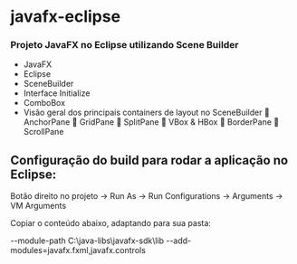 # javafx-eclipse
### Projeto JavaFX no Eclipse utilizando Scene Builder

- JavaFX
- Eclipse
- SceneBuilder
- Interface Initialize
- ComboBox
- Visão geral dos principais containers de layout no SceneBuilder
 AnchorPane
 GridPane
 SplitPane
 VBox & HBox
 BorderPane
 ScrollPane

## Configuração do build para rodar a aplicação no Eclipse:
Botão direito no projeto -> Run As -> Run Configurations -> Arguments -> VM Arguments

Copiar o conteúdo abaixo, adaptando para sua pasta:

--module-path C:\java-libs\javafx-sdk\lib --add-modules=javafx.fxml,javafx.controls